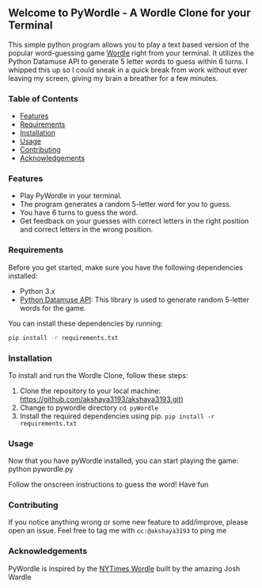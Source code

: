 ## Welcome to PyWordle - A Wordle Clone for your Terminal

This simple python program allows you to play a text based version of the popular word-guessing game [Wordle](https://www.nytimes.com/games/wordle/index.html)
right from your terminal. It utilizes the Python Datamuse API to generate 5 letter words to guess within 6 turns. I whipped this up so I could sneak in a quick break from work without ever leaving my screen, giving my brain a breather for a few minutes.

### Table of Contents
- [Features](#features)
- [Requirements](#requirements)
- [Installation](#installation)
- [Usage](#usage)
- [Contributing](#contributing)
- [Acknowledgements](#acknowledgements)

### Features

- Play PyWordle in your terminal.
- The program generates a random 5-letter word for you to guess.
- You have 6 turns to guess the word.
- Get feedback on your guesses with correct letters in the right position and correct letters in the wrong position.

### Requirements

Before you get started, make sure you have the following dependencies installed:

- Python 3.x
- [Python Datamuse API](https://github.com/gmegha/python-datamuse): This library is used to generate random 5-letter words for the game.


You can install these dependencies by running:

```bash
pip install -r requirements.txt
```


### Installation

To install and run the Wordle Clone, follow these steps:

1. Clone the repository to your local machine:
[https://github.com/akshaya3193/akshaya3193.git)](https://github.com/akshaya3193/akshaya3193.git)
2. Change to pywordle directory
   ```cd pyWordle```
3. Install the required dependencies using pip.
   ```pip install -r requirements.txt```


### Usage

Now that you have pyWordle installed, you can start playing the game:
python pywordle.py

Follow the onscreen instructions to guess the word! Have fun

### Contributing

If you notice anything wrong or some new feature to add/improve, please open an issue. Feel free to tag me with ```cc:@akshaya3193``` to ping me

### Acknowledgements

PyWordle is inspired by the [NYTimes Wordle](https://www.nytimes.com/games/wordle/index.html) built by the amazing Josh Wardle
